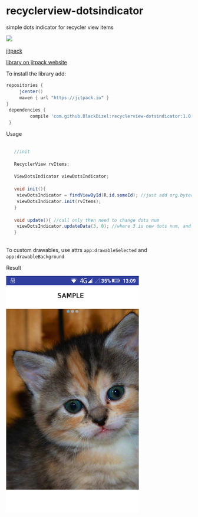 # recyclerview-dotsindicator
simple dots indicator for recycler view items

[![](https://jitpack.io/v/BlackDizel/recyclerview-dotsindicator.svg)](https://jitpack.io/#BlackDizel/recyclerview-dotsindicator)

[jitpack](https://github.com/jitpack)

[library on jitpack website](https://jitpack.io/#BlackDizel/recyclerview-dotsindicator)

To install the library add: 
 
   ```gradle
   repositories { 
        jcenter()
        maven { url "https://jitpack.io" }
   }
   	dependencies {
	        compile 'com.github.BlackDizel:recyclerview-dotsindicator:1.0.3'
	}
   ```  

Usage

```java
   
   //init
   
   RecyclerView rvItems;
   
   ViewDotsIndicator viewDotsIndicator;
   
   void init(){
	viewDotsIndicator = findViewById(R.id.someId); //just add org.byters.dotsindicator.ViewDotsIndicator to layout
	viewDotsIndicator.init(rvItems);
   }
   
   void update(){ //call only then need to change dots num
	viewDotsIndicator.updateData(3, 0); //where 3 is new dots num, and 0 is selected position
   }
   
```

To custom drawables, use attrs `app:drawableSelected` and `app:drawableBackground`

Result

<img src="https://raw.githubusercontent.com/BlackDizel/recyclerview-dotsindicator/master/dots.png" width="360" height="640"/>
	
